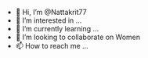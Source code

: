- 👋 Hi, I’m @Nattakrit77
- 👀 I’m interested in ...
- 🌱 I’m currently learning ...
- 💞️ I’m looking to collaborate on Women
- 📫 How to reach me ...

<!---
Nattakrit77/Nattakrit77 is a ✨ special ✨ repository because its `README.md` (this file) appears on your GitHub profile.
You can click the Preview link to take a look at your changes.
--->
